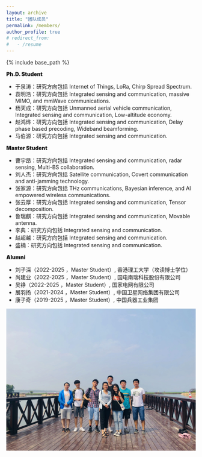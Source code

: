 ```yaml
---
layout: archive
title: "团队成员"
permalink: /members/
author_profile: true
# redirect_from:
#   - /resume
---
```


{% include base_path %}

<p style="font-weight: 900;">Ph.D. Student</p>
<ul>
    <li>于泉涛：研究方向包括  Internet of Things, LoRa, Chirp Spread Spectrum. </li>
    <li>袁明浩：研究方向包括 Integrated sensing and communication, massive MIMO, and mmWave communications. </li>
    <li>杨天成：研究方向包括 Unmanned aerial vehicle communication, Integrated sensing and communication, Low-altitude economy. </li>
    <li>赵鸿烨：研究方向包括 Integrated sensing and communication, Delay phase based precoding, Wideband beamforming. </li>
    <li>马伯源：研究方向包括 Integrated sensing and communication. </li>
</ul>


<p style="font-weight: 900;">Master Student</p>
<ul>
    <li>曹宇昂：研究方向包括  Integrated sensing and communication, radar sensing, Multi-BS collaboration. </li>
    <li>刘人杰：研究方向包括  Satellite communication, Covert communication and anti-jamming technology. </li>
    <li>张家源：研究方向包括 THz communications, Bayesian inference, and AI empowered wireless communications. </li>
    <li>张云厚：研究方向包括 Integrated sensing and communication, Tensor decomposition. </li>
    <li>鲁瑞麒：研究方向包括 Integrated sensing and communication, Movable antenna. </li>
    <li>李典：研究方向包括 Integrated sensing and communication. </li>
    <li>赵超越：研究方向包括 Integrated sensing and communication. </li>
    <li>盛楠：研究方向包括 Integrated sensing and communication. </li>
</ul>


<p style="font-weight: 900;">Alumni</p>
<ul> 
    <li>刘子深（2022-2025 ，Master Student）, 香港理工大学（攻读博士学位） </li>
    <li>尚建业（2022-2025 ，Master Student）, 国电南瑞科技股份有限公司 </li> 
    <li>吴铮（2022-2025 ，Master Student）, 国家电网有限公司</li> 
    <li>展羽扬（2021-2024 ，Master Student）, 中国卫星网络集团有限公司 </li>  
    <li>康子奇（2019-2025 ，Master Student）, 中国兵器工业集团</li> 
</ul>



<img src='../images/GroupPhoto.jpg'>